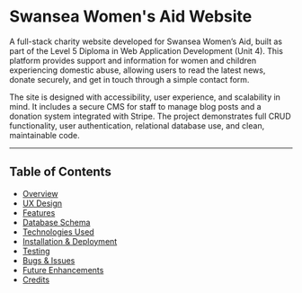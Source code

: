 # Swansea Women's Aid Website

A full-stack charity website developed for Swansea Women’s Aid, built as part of the Level 5 Diploma in Web Application Development (Unit 4). This platform provides support and information for women and children experiencing domestic abuse, allowing users to read the latest news, donate securely, and get in touch through a simple contact form.

The site is designed with accessibility, user experience, and scalability in mind. It includes a secure CMS for staff to manage blog posts and a donation system integrated with Stripe. The project demonstrates full CRUD functionality, user authentication, relational database use, and clean, maintainable code.

---

## Table of Contents

- [Overview](#overview)
- [UX Design](#ux-design)
- [Features](#features)
- [Database Schema](#database-schema)
- [Technologies Used](#technologies-used)
- [Installation & Deployment](#installation--deployment)
- [Testing](#testing)
- [Bugs & Issues](#bugs--issues)
- [Future Enhancements](#future-enhancements)
- [Credits](#credits)

